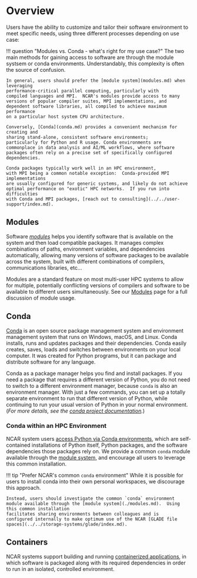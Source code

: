 # Overview

Users have the ability to customize and tailor their software environment to meet specific needs, using three different processes depending on use case:

!!! question "Modules vs. Conda - what's right for my use case?"
    The two main methods for gaining access to software are through the module systsem or conda environments. Understandably, this complexity is often the source of confusion.

    In general, users should prefer the [module system](modules.md) when leveraging
    performance-critical parallel computing, particularly with
    compiled languages and MPI.  NCAR's modules provide access to many
    versions of popular compiler suites, MPI implementations, and
    dependent software libraries, all compiled to achieve maximum performance
    on a particular host system CPU architecture.

    Conversely, [Conda](conda.md) provides a convenient mechanism for creating and
    sharing stand-alone, consistent software environments;
    particularly for Python and R usage. Conda environments are
    commonplace in data analysis and AI/ML workflows, where software
    packages often rely on a precise set of specifically configured
    dependencies.

    Conda packages typically work well in an HPC environment,
    with MPI being a common notable exception:  Conda-provided MPI implementations
    are usually configured for generic systems, and likely do not achieve
    optimal performance on "exotic" HPC networks.  If you run into difficulties
    with Conda and MPI packages, [reach out to consulting](../../user-support/index.md).


## Modules
Software [*modules*](./modules.md)  helps you identify software that is available on
the system and then load compatible packages. It manages complex
combinations of paths, environment variables, and dependencies automatically,
allowing many versions of software packages to be available across the
system, built with different combinations of compilers, communications libraries, etc...

Modules are a standard feature on most multi-user HPC systems to allow for
multiple, potentially conflicting versions of compilers and software to be available
to different users simultaneously.  See our
[Modules](modules.md) page for a full discussion of module usage.

## Conda
[Conda](./conda.md) is an open source package management
system and environment management system that runs on Windows, macOS,
and Linux. Conda installs, runs and updates packages and their
dependencies. Conda easily creates, saves, loads and switches between
environments on your local computer. It was created for Python
programs, but it can package and distribute software for any language.

Conda as a package manager helps you find and install packages. If you
need a package that requires a different version of Python, you do not
need to switch to a different environment manager, because `conda` is
also an environment manager. With just a few commands, you can set up
a totally separate environment to run that different version of
Python, while continuing to run your usual version of Python in your
normal environment.
(*For more details, see the [conda project documentation](https://docs.conda.io).*)

### Conda within an HPC Environment
NCAR system users [access Python via Conda environments](./conda.md), which
are self-contained installations of Python itself, Python packages,
and the software dependencies those packages rely on. We provide a
common `conda` module available through the [module system](./modules.md), and encourage all users to leverage
this common installation.

!!! tip "Prefer NCAR's common `conda` environment"
    While it is possible for users to install conda into their own
    personal workspaces, we discourage this approach.

    Instead, users should investigate the common `conda` environment
    module available through the [module system](./modules.md).  Using this common installation
    facilitates sharing environments between colleagues and is
    configured internally to make optimum use of the NCAR [GLADE file spaces](../../storage-systems/glade/index.md).

## Containers

NCAR systems support building and running [containerized applications](containers/index.md), in which software is packaged along with its required dependencies in order to run in an isolated, controlled environment.
